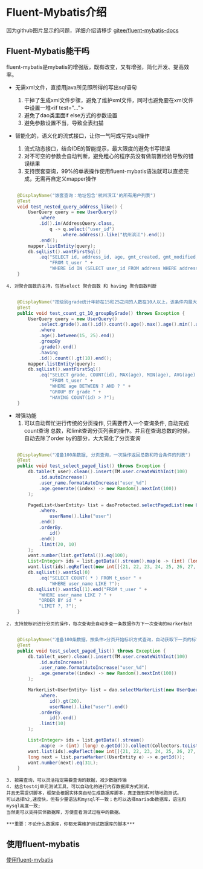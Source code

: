 # Fluent-Mybatis介绍

   因为github图片显示的问题，详细介绍请移步 
   [gitee/fluent-mybatis-docs](https://gitee.com/tryternity/fluent-mybatis-docs)
    
## Fluent-Mybatis能干吗
fluent-mybatis是mybatis的增强版，既有改变，又有增强，简化开发、提高效率。

- 无需xml文件，直接用java所见即所得的写出sql语句
    1. 干掉了生成xml文件步骤，避免了维护xml文件，同时也避免要在xml文件中设置一堆&lt;if test="...">
    2. 避免了dao类里面if else方式的参数设置
    3. 避免参数设置不当，导致全表扫描
    
- 智能化的，语义化的流式接口，让你一气呵成写完sql操作
    1. 流式动态接口，结合IDE的智能提示，最大限度的避免书写错误
    2. 对不可空的参数会自动判断，避免粗心的程序员没有做前置检验导致的错误结果
    3. 支持嵌套查询，99%的单表操作使用fluent-mybatis语法就可以直接完成，无需再自定义mapper操作
```java

    @DisplayName("嵌套查询：地址包含'杭州滨江'的所有用户列表")
    @Test
    void test_nested_query_address_like() {
        UserQuery query = new UserQuery()
            .where
            .id().in(AddressQuery.class,
                q -> q.select("user_id")
                    .where.address().like("杭州滨江").end())
            .end();
        mapper.listEntity(query);
        db.sqlList().wantFirstSql()
            .eq("SELECT id, address_id, age, gmt_created, gmt_modified, grade, is_deleted, user_name, version " +
                "FROM t_user " +
                "WHERE id IN (SELECT user_id FROM address WHERE address LIKE ?)");
    }
```

    4. 对聚合函数的支持，包括select 聚合函数 和 having 聚合函数判断
```java

    @DisplayName("按级别grade统计年龄在15和25之间的人数在10人以上，该条件内最大、最小和平均年龄")
    @Test
    public void test_count_gt_10_groupByGrade() throws Exception {
        UserQuery query = new UserQuery()
            .select.grade().as().id().count().age().max().age().min().age().avg().end()
            .where
            .age().between(15, 25).end()
            .groupBy
            .grade().end()
            .having
            .id().count().gt(10).end();
        mapper.listEntity(query);
        db.sqlList().wantFirstSql()
            .eq("SELECT grade, COUNT(id), MAX(age), MIN(age), AVG(age) " +
                "FROM t_user " +
                "WHERE age BETWEEN ? AND ? " +
                "GROUP BY grade " +
                "HAVING COUNT(id) > ?");
    }
```
  
- 增强功能
    1. 可以自动帮忙进行传统的分页操作, 只需要传入一个查询条件, 自动完成count查询
    总数，和limit查询分页列表的操作。并且在查询总数的时候，自动去除了order by的部分，大大简化了分页查询
```java

    @DisplayName("准备100条数据, 分页查询，一次操作返回总数和符合条件的列表")
    @Test
    public void test_select_paged_list() throws Exception {
        db.table(t_user).clean().insert(TM.user.createWithInit(100)
            .id.autoIncrease()
            .user_name.formatAutoIncrease("user_%d")
            .age.generate((index) -> new Random().nextInt(100))
        );

        PagedList<UserEntity> list = daoProtected.selectPagedList(new UserQuery()
            .where.
                userName().like("user")
            .end()
            .orderBy.
                id()
            .end()
            .limit(20, 10)
        );
        want.number(list.getTotal()).eq(100);
        List<Integer> ids = list.getData().stream().map(e -> (int) (long) e.getId()).collect(Collectors.toList());
        want.list(ids).eqReflect(new int[]{21, 22, 23, 24, 25, 26, 27, 28, 29, 30});
        db.sqlList().wantSql(0)
            .eq("SELECT COUNT( * ) FROM t_user " +
                "WHERE user_name LIKE ?");
        db.sqlList().wantSql(1).end("FROM t_user " +
            "WHERE user_name LIKE ? " +
            "ORDER BY id " +
            "LIMIT ?, ?");
    }
```
    
    2. 支持按标识进行分页的操作，每次查询会自动多查一条数据作为下一次查询的marker标识
    
```java

    @DisplayName("准备100条数据，按条件>分页开始标识方式查询，自动获取下一页的标识")
    @Test
    public void test_select_paged_list() throws Exception {
        db.table(t_user).clean().insert(TM.user.createWithInit(100)
            .id.autoIncrease()
            .user_name.formatAutoIncrease("user_%d")
            .age.generate((index) -> new Random().nextInt(100))
        );

        MarkerList<UserEntity> list = dao.selectMarkerList(new UserQuery()
            .where.
                id().gt(20).
                userName().like("user").end()
            .orderBy.
                id().end()
            .limit(10)
        );

        List<Integer> ids = list.getData().stream()
            .map(e -> (int) (long) e.getId()).collect(Collectors.toList());
        want.list(ids).eqReflect(new int[]{21, 22, 23, 24, 25, 26, 27, 28, 29, 30});
        long next = list.parseMarker((UserEntity e) -> e.getId());
        want.number(next).eq(31L);
    }
```
    
    3. 按需查询，可以灵活指定需要查询的数据，减少数据传输
    4. 结合test4j单元测试工具，可以自动化的进行内存数据库方式测试，
    并且无需提供脚本，框架会根据实体类自动生成数据库脚本，真正做到实时随地跑测试。
    可以选择h2,速度快，但有少量语法和mysql不一致；也可以选择mariadb数据库，语法和mysql高度一致;
    当然更可以支持实体数据库，方便查看测试过程中的数据。
    
    ***重要：不论什么数据库，你都无需维护测试数据库的脚本***
    
## 使用fluent-mybatis

   [使用fluent-mybatis](./fluent-mybatis-tutorial/index.md)